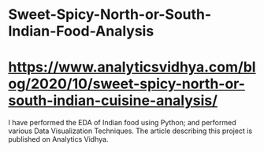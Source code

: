 # Sweet-Spicy-North-or-South-Indian-Food-Analysis
# https://www.analyticsvidhya.com/blog/2020/10/sweet-spicy-north-or-south-indian-cuisine-analysis/
I have performed the EDA of Indian food using Python; and performed various Data Visualization Techniques. The article describing this project is published on Analytics Vidhya.
